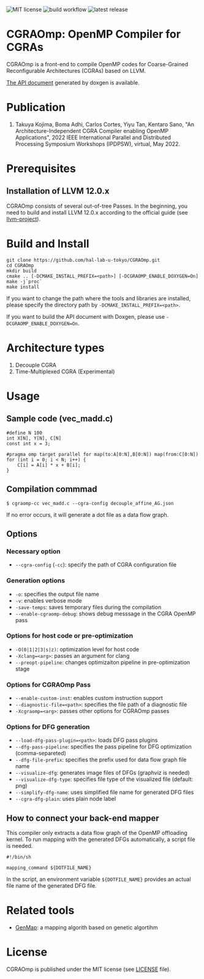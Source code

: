 ![MIT license](https://img.shields.io/github/license/hal-lab-u-tokyo/CGRAOmp?style=plastic)
![build workflow](https://github.com/hal-lab-u-tokyo/CGRAOmp/actions/workflows/build.yml/badge.svg)
![latest release](https://img.shields.io/github/v/release/hal-lab-u-tokyo/CGRAOmp)
# CGRAOmp: OpenMP Compiler for CGRAs
CGRAOmp is a front-end to compile OpenMP codes for Coarse-Grained Reconfigurable Architectures (CGRAs) based on LLVM.

[The API document](https://tkojima0107.github.io/CGRAOmp-docs-dev/index.html) generated by doxgen is available.

# Publication
1. Takuya Kojima, Boma Adhi, Carlos Cortes, Yiyu Tan, Kentaro Sano, "An Architecture-Independent CGRA Compiler enabling OpenMP Applications", 2022 IEEE International Parallel and Distributed Processing Symposium Workshops (IPDPSW), virtual, May 2022. 

# Prerequisites
## Installation of LLVM 12.0.x
CGRAOmp consists of several out-of-tree Passes.
In the beginning, you need to build and install LLVM 12.0.x according to the official guide (see [llvm-project](https://github.com/llvm/llvm-project)).

# Build and Install
```
git clone https://github.com/hal-lab-u-tokyo/CGRAOmp.git
cd CGRAOmp
mkdir build
cmake .. [-DCMAKE_INSTALL_PREFIX=<path>] [-DCGRAOMP_ENABLE_DOXYGEN=On]
make -j`proc`
make install
```

If you want to change the path where the tools and libraries are installed, please specify the directory path by `-DCMAKE_INSTALL_PREFIX=<path>`.

If you want to build the API document with Doxgen, please use `-DCGRAOMP_ENABLE_DOXYGEN=On`.


# Architecture types
1. Decouple CGRA
2. Time-Multiplexed CGRA (Experimental)

# Usage

## Sample code (vec_madd.c)
```
#define N 100
int X[N], Y[N], C[N]
const int x = 3;

#pragma omp target parallel for map(to:A[0:N],B[0:N]) map(from:C[0:N])
for (int i = 0; i < N; i++) {
	C[i] = A[i] * x + B[i];
}
```
## Compilation commmad
```
$ cgraomp-cc vec_madd.c --cgra-config decouple_affine_AG.json
```
If no error occurs, it will generate a dot file as a data flow graph.

## Options
### Necessary option
* `--cgra-config` (`-cc`): specify the path of CGRA configuration file

###  Generation options
* `-o`: specifies the output file name
* `-v`: enables verbose mode
* `-save-temps`: saves temporary files during the compilation
* `--enable-cgraomp-debug`: shows debug messsage in the CGRA OpenMP pass

### Options for host code or pre-optimization
* `-O(0|1|2|3|s|z)`: optimization level for host code
* `-Xclang=<arg>`: passes an argument for clang
* `--preopt-pipeline`: changes optimizaiton pipeline in pre-optimization stage

### Options for CGRAOmp Pass
* `--enable-custom-inst`: enables custom instruction support
* `--diagnostic-file=<path>`: specifies the file path of a diagnostic file
* `-Xcgraomp=<arg>`: passes other options for CGRAOmp passes

### Options for DFG generation
* `--load-dfg-pass-plugin=<path>`: loads DFG pass plugins
* `--dfg-pass-pipeline`: specifies the pass pipeline for DFG optimization (comma-separeted)
* `--dfg-file-prefix`: specifies the prefix used for data flow graph file name
* `--visualize-dfg`: generates image files of DFGs (graphviz is needed)
* `--visualize-dfg-type`: specifies file type of the visualized file (default: png)
* `--simplify-dfg-name`: uses simplified file name for generated DFG files
* `--cgra-dfg-plain`: uses plain node label


## How to connect your back-end mapper
This compiler only extracts a data flow graph of the OpenMP offloading kernel.
To run mapping with the generated DFGs automatically, a script file is needed.

```
#!/bin/sh

mapping_command ${DOTFILE_NAME}
```

In the script, an environment variable `${DOTFILE_NAME}` provides an actual file name of the generated DFG file.

# Related tools
* [GenMap](https://github.com/hal-lab-u-tokyo/GenMap): a mapping algorith based on genetic algortihm


# License
CGRAOmp is published under the MIT license (see [LICENSE](./LICENSE) file).

